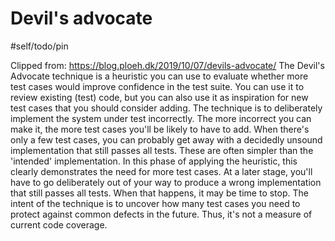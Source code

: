 # Devil's advocate

#self/todo/pin

Clipped from: https://blog.ploeh.dk/2019/10/07/devils-advocate/
The Devil's Advocate technique is a heuristic you can use to evaluate whether more test cases would improve confidence in the test suite. You can use it to review existing (test) code, but you can also use it as inspiration for new test cases that you should consider adding. 
The technique is to deliberately implement the system under test incorrectly. The more incorrect you can make it, the more test cases you'll be likely to have to add. 
When there's only a few test cases, you can probably get away with a decidedly unsound implementation that still passes all tests. These are often simpler than the 'intended' implementation. In this phase of applying the heuristic, this clearly demonstrates the need for more test cases. 
At a later stage, you'll have to go deliberately out of your way to produce a wrong implementation that still passes all tests. When that happens, it may be time to stop. 
The intent of the technique is to uncover how many test cases you need to protect against common defects in the future. Thus, it's not a measure of current code coverage. 